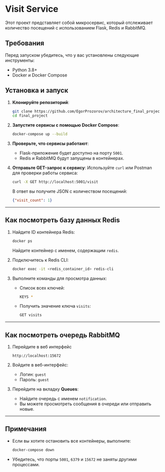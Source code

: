 # Visit Service

Этот проект представляет собой микросервис, который отслеживает количество посещений с использованием Flask, Redis и RabbitMQ.

## Требования

Перед запуском убедитесь, что у вас установлены следующие инструменты:
- Python 3.8+
- Docker и Docker Compose

## Установка и запуск

1. **Клонируйте репозиторий**:
   ```bash
   git clone https://github.com/EgorProzorov/architecture_final_project
   cd final_project
   ```

2. **Запустите сервисы с помощью Docker Compose**:
   ```bash
   docker-compose up --build
   ```

3. **Проверьте, что сервисы работают**:
   - Flask-приложение будет доступно на порту `5001`.
   - Redis и RabbitMQ будут запущены в контейнерах.

4. **Отправьте GET-запрос к сервису**:
   Используйте `curl` или Postman для проверки работы сервиса:
   ```bash
   curl -X GET http://localhost:5001/visit
   ```

   В ответ вы получите JSON с количеством посещений:
   ```json
   {"visit_count": 1}
   ```

---

## Как посмотреть базу данных Redis

1. Найдите ID контейнера Redis:
   ```bash
   docker ps
   ```
   Найдите контейнер с именем, содержащим `redis`.

2. Подключитесь к Redis CLI:
   ```bash
   docker exec -it <redis_container_id> redis-cli
   ```

3. Выполните команды для просмотра данных:
   - Список всех ключей:
     ```bash
     KEYS *
     ```
   - Получить значение ключа `visits`:
     ```bash
     GET visits
     ```

---

## Как посмотреть очередь RabbitMQ

1. Перейдите в веб интерфейс
   ```
   http://localhost:15672
    ```

2. Войдите в веб-интерфейс:
   - Логин: `guest`
   - Пароль: `guest`

3. Перейдите на вкладку **Queues**:
   - Найдите очередь с именем `notification`.
   - Вы можете просмотреть сообщения в очереди или отправить новые.

---

## Примечания

- Если вы хотите остановить все контейнеры, выполните:
  ```bash
  docker-compose down
  ```
- Убедитесь, что порты `5001`, `6379` и `15672` не заняты другими процессами.